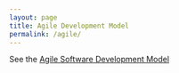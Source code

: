 ```yaml
---
layout: page
title: Agile Development Model
permalink: /agile/
---
```


See the [Agile Software Development Model](https://ibanfr.github.io/agile-development-model)